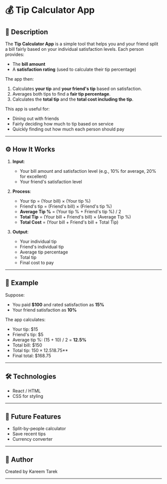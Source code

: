 # 💰 Tip Calculator App

## 📝 Description

The **Tip Calculator App** is a simple tool that helps you and your friend split a bill fairly based on your individual satisfaction levels. Each person provides:

- The **bill amount**
- A **satisfaction rating** (used to calculate their tip percentage)

The app then:
1. Calculates **your tip** and **your friend's tip** based on satisfaction.
2. Averages both tips to find a **fair tip percentage**.
3. Calculates the **total tip** and the **total cost including the tip**.

This app is useful for:
- Dining out with friends
- Fairly deciding how much to tip based on service
- Quickly finding out how much each person should pay

---

## ⚙️ How It Works

1. **Input**:
   - Your bill amount and satisfaction level (e.g., 10% for average, 20% for excellent)
   - Your friend's satisfaction level

2. **Process**:
   - Your tip = (Your bill) × (Your tip %)
   - Friend's tip = (Friend's bill) × (Friend's tip %)
   - **Average Tip %** = (Your tip % + Friend's tip %) / 2
   - **Total Tip** = (Your bill + Friend's bill) × (Average Tip %)
   - **Total Cost** = (Your bill + Friend's bill + Total Tip)

3. **Output**:
   - Your individual tip
   - Friend's individual tip
   - Average tip percentage
   - Total tip
   - Final cost to pay

---

## 📱 Example

Suppose:
- You paid **$100** and rated satisfaction as **15%**
- Your friend satisfaction as **10%**

The app calculates:
- Your tip: $15
- Friend's tip: $5
- Average tip %: (15 + 10) / 2 = **12.5%**
- Total bill: $150
- Total tip: $150 × 12.5% = **$18.75**
- Final total: $168.75

---

## 🛠️ Technologies

- React / HTML 
- CSS for styling

---

## 🚀 Future Features

- Split-by-people calculator
- Save recent tips
- Currency converter

---

## 👥 Author

Created by Kareem Tarek

---

